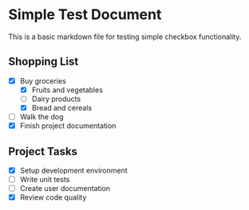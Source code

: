 # Simple Test Document

This is a basic markdown file for testing simple checkbox functionality.

## Shopping List
- [x] Buy groceries
  - [x] Fruits and vegetables
  - [ ] Dairy products
  - [x] Bread and cereals
- [ ] Walk the dog
- [x] Finish project documentation

## Project Tasks
- [x] Setup development environment
- [ ] Write unit tests
- [ ] Create user documentation
- [x] Review code quality
